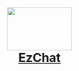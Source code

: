 <h1 align="center" style="color:#0091EA; font-weight:bold;">
     <img 
    src="https://i.ibb.co/SrhSFRY/ezchat.png"
    float="center"
    width="150" height="100"
    />
    <br/>
  <a href="#"> EzChat </a>
</h1>
